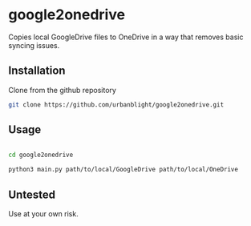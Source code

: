 # google2onedrive

Copies local GoogleDrive files to OneDrive in a way that removes basic syncing issues.

## Installation

Clone from the github repository

```bash
git clone https://github.com/urbanblight/google2onedrive.git
```

## Usage

```bash

cd google2onedrive

python3 main.py path/to/local/GoogleDrive path/to/local/OneDrive
```

## Untested

Use at your own risk.
